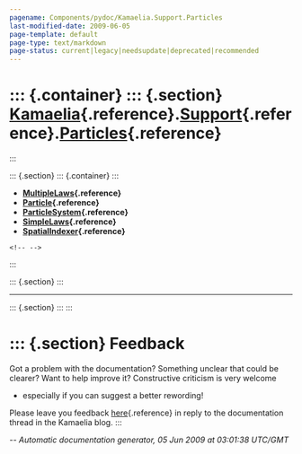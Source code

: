 ```yaml
---
pagename: Components/pydoc/Kamaelia.Support.Particles
last-modified-date: 2009-06-05
page-template: default
page-type: text/markdown
page-status: current|legacy|needsupdate|deprecated|recommended
---
```

::: {.container}
::: {.section}
[Kamaelia](/Components/pydoc/Kamaelia.html){.reference}.[Support](/Components/pydoc/Kamaelia.Support.html){.reference}.[Particles](/Components/pydoc/Kamaelia.Support.Particles.html){.reference}
=================================================================================================================================================================================================
:::

::: {.section}
::: {.container}
:::

-   **[MultipleLaws](/Components/pydoc/Kamaelia.Support.Particles.MultipleLaws.html){.reference}**
-   **[Particle](/Components/pydoc/Kamaelia.Support.Particles.Particle.html){.reference}**
-   **[ParticleSystem](/Components/pydoc/Kamaelia.Support.Particles.ParticleSystem.html){.reference}**
-   **[SimpleLaws](/Components/pydoc/Kamaelia.Support.Particles.SimpleLaws.html){.reference}**
-   **[SpatialIndexer](/Components/pydoc/Kamaelia.Support.Particles.SpatialIndexer.html){.reference}**

```{=html}
<!-- -->
```
:::

::: {.section}
:::

------------------------------------------------------------------------

::: {.section}
:::
:::

::: {.section}
Feedback
========

Got a problem with the documentation? Something unclear that could be
clearer? Want to help improve it? Constructive criticism is very welcome
- especially if you can suggest a better rewording!

Please leave you feedback
[here](../../../cgi-bin/blog/blog.cgi?rm=viewpost&nodeid=1142023701){.reference}
in reply to the documentation thread in the Kamaelia blog.
:::

*\-- Automatic documentation generator, 05 Jun 2009 at 03:01:38 UTC/GMT*
